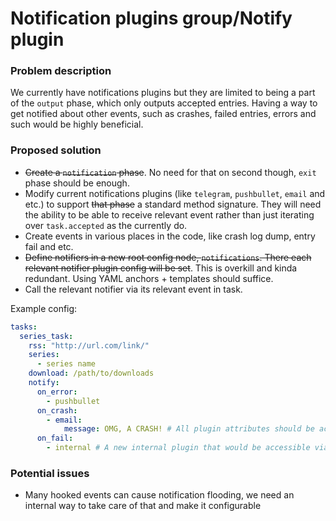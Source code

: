 # Notification plugins group/Notify plugin

### Problem description

We currently have notifications plugins but they are limited to being a part of the `output` phase, which only outputs accepted entries. Having a way to get notified about other events, such as crashes, failed entries, errors and such would be highly beneficial.

### Proposed solution
* ~~Create a `notification` phase~~. No need for that on second though, `exit` phase should be enough.
* Modify current notifications plugins (like `telegram`, `pushbullet`, `email` and etc.) to support ~~that phase~~ a standard method signature. They will need the ability to be able to receive relevant event rather than just iterating over `task.accepted` as the currently do.
* Create events in various places in the code, like crash log dump, entry fail and etc.
* ~~Define notifiers in a new root config node, `notifications`. There each relevant notifier plugin config will be set~~. This is overkill and kinda redundant. Using YAML anchors + templates should suffice.
* Call the relevant notifier via its relevant event in task.

Example config:
```yaml
tasks:
  series_task:
    rss: "http://url.com/link/"
    series:
      - series name
    download: /path/to/downloads
    notify:
      on_error:
        - pushbullet
      on_crash:
        - email:
            message: OMG, A CRASH! # All plugin attributes should be accessible to override defaults. 
      on_fail:
        - internal # A new internal plugin that would be accessible via API/CLI/output to log (???)
```
### Potential issues
* Many hooked events can cause notification flooding, we need an internal way to take care of that and make it configurable